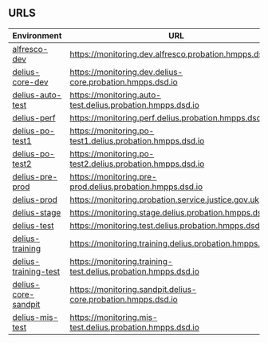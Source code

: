 ## URLS


Environment  | URL
------------- | -------------
[alfresco-dev](https://monitoring.dev.alfresco.probation.hmpps.dsd.io)  | https://monitoring.dev.alfresco.probation.hmpps.dsd.io
[delius-core-dev](https://monitoring.dev.delius-core.probation.hmpps.dsd.io)  | https://monitoring.dev.delius-core.probation.hmpps.dsd.io
[delius-auto-test](https://monitoring.auto-test.delius.probation.hmpps.dsd.io) | https://monitoring.auto-test.delius.probation.hmpps.dsd.io
[delius-perf](https://monitoring.perf.delius.probation.hmpps.dsd.io) | https://monitoring.perf.delius.probation.hmpps.dsd.io
[delius-po-test1](https://monitoring.po-test1.delius.probation.hmpps.dsd.io) | https://monitoring.po-test1.delius.probation.hmpps.dsd.io
[delius-po-test2](https://monitoring.po-test2.delius.probation.hmpps.dsd.io) | https://monitoring.po-test2.delius.probation.hmpps.dsd.io
[delius-pre-prod](https://monitoring.pre-prod.delius.probation.hmpps.dsd.io) | https://monitoring.pre-prod.delius.probation.hmpps.dsd.io
[delius-prod](https://monitoring.probation.service.justice.gov.uk) | https://monitoring.probation.service.justice.gov.uk
[delius-stage](https://monitoring.stage.delius.probation.hmpps.dsd.io) | https://monitoring.stage.delius.probation.hmpps.dsd.io
[delius-test](https://monitoring.test.delius.probation.hmpps.dsd.io) | https://monitoring.test.delius.probation.hmpps.dsd.io
[delius-training](https://monitoring.training.delius.probation.hmpps.dsd.io) | https://monitoring.training.delius.probation.hmpps.dsd.io
[delius-training-test](https://URmonitoring.training-test.delius.probation.hmpps.dsd.io) | https://monitoring.training-test.delius.probation.hmpps.dsd.io
[delius-core-sandpit](https://monitoring.sandpit.delius-core.probation.hmpps.dsd.io) | https://monitoring.sandpit.delius-core.probation.hmpps.dsd.io
[delius-mis-test](https://monitoring.mis-test.delius.probation.hmpps.dsd.io)| https://monitoring.mis-test.delius.probation.hmpps.dsd.io


